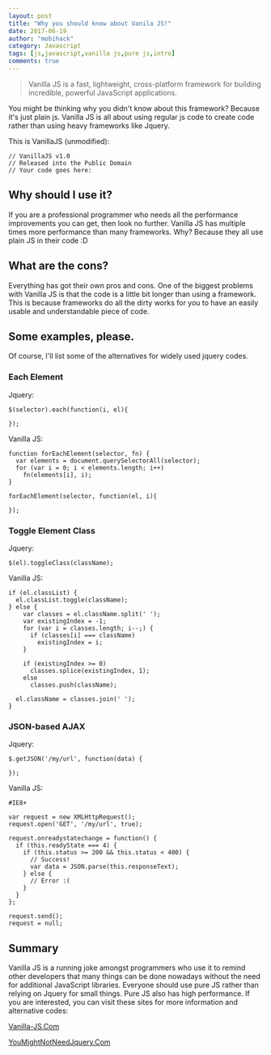 ```yaml
---
layout: post
title: "Why you should know about Vanila JS!"
date: 2017-06-19
author: "mobihack"
category: Javascript
tags: [js,javascript,vanilla js,pure js,intro]
comments: true
---
```



> Vanilla JS is a fast, lightweight, cross-platform framework for building incredible, powerful JavaScript applications.

You might be thinking why you didn't know about this framework? Because it's just plain js. Vanilla JS is all about using regular js code to create code rather than using heavy frameworks like Jquery.

This is VanillaJS (unmodified):

```
// VanillaJS v1.0
// Released into the Public Domain
// Your code goes here:
```

## Why should I use it?

If you are a professional programmer who needs all the performance improvements you can get, then look no further. Vanilla JS has multiple times more performance than many frameworks. Why? Because they all use plain JS in their code :D

## What are the cons?

Everything has got their own pros and cons. One of the biggest problems with Vanilla JS is that the code is a little bit longer than using a framework. This is because frameworks do all the dirty works for you to have an easily usable and understandable piece of code.

## Some examples, please.

Of course, I'll list some of the alternatives for widely used jquery codes.

### Each Element

Jquery:

```
$(selector).each(function(i, el){

});
```

Vanilla JS:

```
function forEachElement(selector, fn) {
  var elements = document.querySelectorAll(selector);
  for (var i = 0; i < elements.length; i++)
    fn(elements[i], i);
}

forEachElement(selector, function(el, i){

});
```

### Toggle Element Class

Jquery:

```
$(el).toggleClass(className);
```

Vanilla JS:

```
if (el.classList) {
  el.classList.toggle(className);
} else {
    var classes = el.className.split(' ');
    var existingIndex = -1;
    for (var i = classes.length; i--;) {
      if (classes[i] === className)
        existingIndex = i;
    }

    if (existingIndex >= 0)
      classes.splice(existingIndex, 1);
    else
      classes.push(className);

  el.className = classes.join(' ');
}
```

### JSON-based AJAX

Jquery:

```
$.getJSON('/my/url', function(data) {

});
```

Vanilla JS:

```
#IE8+

var request = new XMLHttpRequest();
request.open('GET', '/my/url', true);

request.onreadystatechange = function() {
  if (this.readyState === 4) {
    if (this.status >= 200 && this.status < 400) {
      // Success!
      var data = JSON.parse(this.responseText);
    } else {
      // Error :(
    }
  }
};

request.send();
request = null;

```

## Summary

Vanilla JS is a running joke amongst programmers who use it to remind other developers that many things can be done nowadays without the need for additional JavaScript libraries. Everyone should use pure JS rather than relying on Jquery for small things. Pure JS also has high performance. If you are interested, you can visit these sites for more information and alternative codes:

[Vanilla-JS.Com](http://vanilla-js.com/)

[YouMightNotNeedJquery.Com](http://youmightnotneedjquery.com/)